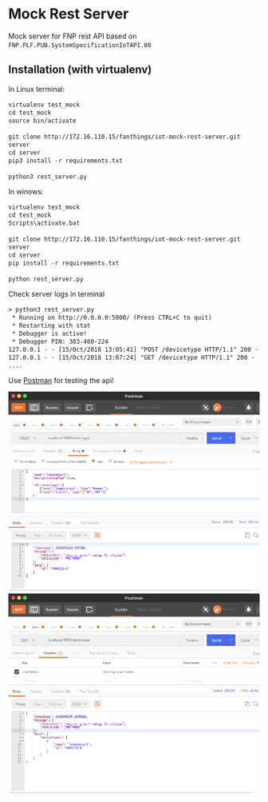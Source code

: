 # Mock Rest Server

Mock server for FNP rest API based on `FNP.PLF.PUB.SystemSpecificationIoTAPI.00`





## Installation (with virtualenv)

In Linux terminal:
```
virtualenv test_mock
cd test_mock
source bin/activate

git clone http://172.16.110.15/fanthings/iot-mock-rest-server.git server
cd server
pip3 install -r requirements.txt 

python3 rest_server.py
```

In winows:
```
virtualenv test_mock
cd test_mock
Scripts\activate.bat 

git clone http://172.16.110.15/fanthings/iot-mock-rest-server.git server
cd server
pip install -r requirements.txt 

python rest_server.py
```

Check server logs in terminal

```console
> python3 rest_server.py
 * Running on http://0.0.0.0:5000/ (Press CTRL+C to quit)
 * Restarting with stat
 * Debugger is active!
 * Debugger PIN: 303-480-224
127.0.0.1 - - [15/Oct/2018 13:05:41] "POST /devicetype HTTP/1.1" 200 -
127.0.0.1 - - [15/Oct/2018 13:07:24] "GET /devicetype HTTP/1.1" 200 -
....

```

Use [Postman](https://www.getpostman.com/) for testing the api!

![Add devicetype](postman1.png)
![Show devicetype list](postman2.png)